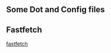 ## Some Dot and Config files

## Fastfetch
[fastfetch](https://github.com/ebelious/Self-Hosted/blob/main/Images/Screenshot%20from%202024-07-15%2017-14-44.png)
